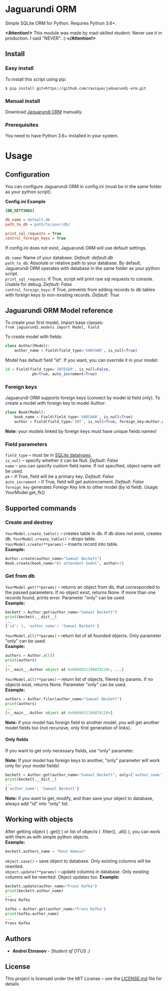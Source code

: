 # Jaguarundi ORM

Simple SQLite ORM for Python. Requires Python 3.6+.

**<Attention!>** This module was made by mad-skilled student. Never use it in production. I said "NEVER". :) **</Attention!>**

## Install
### Easy install

To install this script using pip:
```
$ pip install git+https://github.com/ravique/jaduarundi-orm.git
```

### Manual install

Download [Jaguarundi ORM](https://github.com/ravique/jaduarundi-orm/archive/master.zip) manually.

### Prerequisites

You need to have Python 3.6+ installed in your system.

# Usage
## Configuration
You can configure Jaguarundi ORM in config.ini (must be in the same folder as your python script).  

**Config.ini Example**

```ini
[DB_SETTINGS]

db_name = default.db
path_to_db = path/to/your/db/

print_sql_requests = True
control_foreign_keys = True

```
If config.ini does not exist, Jaguarundi ORM will use default settings.

`db_name`: Name of your database. _Default: default.db_  
`path_to_db`: Absolute or relative path to your database. By default, Jaguarundi ORM operates with database in the same folder as your python script.  
`print_sql_requests`: if True, script will print raw sql requests to console. Usable for debug. _Default: False_  
`control_foreign_keys`: if True, prevents from adding records to db tables with foreign keys to non-existing records. _Default: True_

## Jaguarundi ORM Model reference
To create your first model, import base classes:  
 `from jaguarundi.models import Model, Field`
 
To create model with fields:
```python
class Author(Model):
    author_name = Field(field_type='VARCHAR', is_null=True) 
```

Model has default field "id". If you want, you can override it in your model:
```python
id = Field(field_type='INTEGER', is_null=False,
            pk=True, auto_increment=True)
```
### Foreign keys
Jaguarundi ORM supports foreign keys (connect by model id field only). 
To create a model with foreign key to model Author:  

```python 
class Book(Model):
    book_name = Field(field_type='VARCHAR', is_null=True)
    author = Field(field_type='INT', is_null=True, foreign_key=Author.get_fk())
```

**Note:** your models linked by foreign keys must have unique fields names!

### Field parameters

`field_type` – must be in [SQLite datatypes](https://www.sqlite.org/datatype3.html).  
`is_null` – specify whether it can be Null. _Default: False_  
`name` – you can specify custom field name. If not specified, object name will be used.  
`pk` – if True, field will be a primary key. _Default: False_  
`auto_increment` – if True, field will get autoincrement. _Default: False_  
`foreign_key` generates Foreign Key link to other model (by id field). Usage: YourModel.get_fk()

## Supported commands
### Create and destroy
`YourModel.create_table()` – creates table in db. If db does not exist, creates db.
`YourModel.create_table()` – drops table.  
`YourModel.create(**params)` – inserts record into table.  
**Example:**  
```python
Author.create(author_name="Samuel Beckett")
Book.create(book_name="En attendant Godot", author=1)
```

### Get from db
`YourModel.get(**params)` – returns an object from db, that corresponded to the passed parameters. If no object exist, returns None. If more than one records found, prints error. Parameter "only" can be used.  
**Example:** 
```python
beckett = Author.get(author_name="Samuel Beckett")
print(beckett.__dict__)
...
{'id': 1, 'author_name': 'Samuel Beckett'}

```
  
`YourModel.all(**params)` – return list of all founded objects. Only parameter "only" can be used.   
**Example:** 
```python
authors = Author.all()
print(authors)
...
[<__main__.Author object at 0x0000021196B78128>, ...]
```
  
`YourModel.all(**params)` – return list of objects, filered by params. If no objects exist, returns None. Parameter "only" can be used.  
**Example:** 
```python
authors = Author.filer(author_name="Samuel Beckett")
print(authors)
...
[<__main__.Author object at 0x0000021196B78128>]
```
  
**Note:** if your model has foreign field to another model, you will get another model fields too (not recursive, only first generation of links). 

#### Only fields
If you want to get only necessary fields, use "only" parameter.   

**Note:** If your model has foreign keys to another, "only" parameter will work only for your model fields!
```python
beckett = Author.get(author_name="Samuel Beckett", only=['author_name'])
print(beckett.__dict__)
...
{'author_name': 'Samuel Beckett'}

```
**Note:** if you want to get, modify, and than save your object to database, always add "id" into "only" list.

## Working with objects
After getting object ( .get() ) or list of objects ( .filter(), .all() ), you can work with them as with simple python objects.  
**Example:**
```python
beckett.authors_name = "Knut Hamsun"
```  
  
`object.save()` – save object to database. Only existing columns will be rewrited.  
`object.update(**params)` – update columns in database. Only existing columns will be rewrited. Object updates too. 
**Example:**
```python
beckett.update(author_name="Franz Kafka")
print(beckett.author_name)
...
Franz Kafka

kafka = Author.get(author_name="Franz Kafka")
print(kafka.author_name)
...
Franz Kafka
```


## Authors

* **Andrei Etmanov** - *Student of OTUS :)*

## License

This project is licensed under the MIT License – see the [LICENSE.md](LICENSE.md) file for details